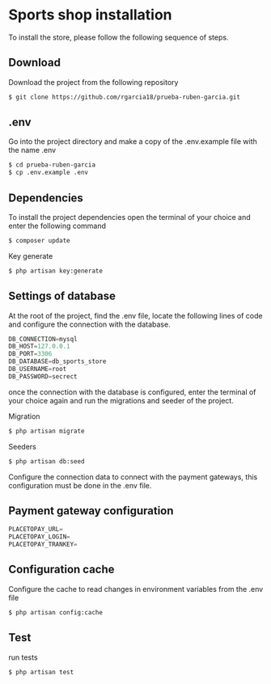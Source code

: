 # Sports shop installation

To install the store, please follow the following sequence of steps.

## Download

Download the project from the following repository

```bash
$ git clone https://github.com/rgarcia18/prueba-ruben-garcia.git
```

## .env

Go into the project directory and make a copy of the .env.example file with the name .env

```bash
$ cd prueba-ruben-garcia
$ cp .env.example .env
```

## Dependencies

To install the project dependencies open the terminal of your choice and enter the following command

```python
$ composer update
```

Key generate

```python
$ php artisan key:generate
```

## Settings of database
At the root of the project, find the .env file, locate the following lines of code and configure the connection with the database.


```python
DB_CONNECTION=mysql
DB_HOST=127.0.0.1
DB_PORT=3306
DB_DATABASE=db_sports_store
DB_USERNAME=root
DB_PASSWORD=secrect
```

once the connection with the database is configured, enter the terminal of your choice again and run the migrations and seeder of the project.

Migration

```python
$ php artisan migrate
```

Seeders
```python
$ php artisan db:seed
```

Configure the connection data to connect with the payment gateways, this configuration must be done in the .env file.

## Payment gateway configuration

```python
PLACETOPAY_URL=
PLACETOPAY_LOGIN=
PLACETOPAY_TRANKEY=
```
## Configuration cache 
Configure the cache to read changes in environment variables from the .env file

```python
$ php artisan config:cache
```

## Test

run tests

```python
$ php artisan test
```
